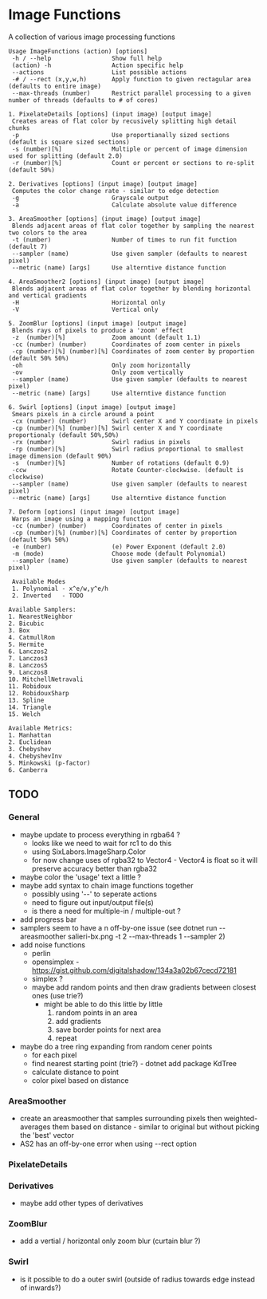 # Image Functions #
A collection of various image processing functions

```
Usage ImageFunctions (action) [options]
 -h / --help                 Show full help
 (action) -h                 Action specific help
 --actions                   List possible actions
 -# / --rect (x,y,w,h)       Apply function to given rectagular area (defaults to entire image)
 --max-threads (number)      Restrict parallel processing to a given number of threads (defaults to # of cores)

1. PixelateDetails [options] (input image) [output image]
 Creates areas of flat color by recusively splitting high detail chunks
 -p                          Use proportianally sized sections (default is square sized sections)
 -s (number)[%]              Multiple or percent of image dimension used for splitting (default 2.0)
 -r (number)[%]              Count or percent or sections to re-split (default 50%)

2. Derivatives [options] (input image) [output image]
 Computes the color change rate - similar to edge detection
 -g                          Grayscale output
 -a                          Calculate absolute value difference

3. AreaSmoother [options] (input image) [output image]
 Blends adjacent areas of flat color together by sampling the nearest two colors to the area
 -t (number)                 Number of times to run fit function (default 7)
 --sampler (name)            Use given sampler (defaults to nearest pixel)
 --metric (name) [args]      Use alterntive distance function

4. AreaSmoother2 [options] (input image) [output image]
 Blends adjacent areas of flat color together by blending horizontal and vertical gradients
 -H                          Horizontal only
 -V                          Vertical only

5. ZoomBlur [options] (input image) [output image]
 Blends rays of pixels to produce a 'zoom' effect
 -z  (number)[%]             Zoom amount (default 1.1)
 -cc (number) (number)       Coordinates of zoom center in pixels
 -cp (number)[%] (number)[%] Coordinates of zoom center by proportion (default 50% 50%)
 -oh                         Only zoom horizontally
 -ov                         Only zoom vertically
 --sampler (name)            Use given sampler (defaults to nearest pixel)
 --metric (name) [args]      Use alterntive distance function

6. Swirl [options] (input image) [output image]
 Smears pixels in a circle around a point
 -cx (number) (number)       Swirl center X and Y coordinate in pixels
 -cp (number)[%] (number)[%] Swirl center X and Y coordinate proportionaly (default 50%,50%)
 -rx (number)                Swirl radius in pixels
 -rp (number)[%]             Swirl radius proportional to smallest image dimension (default 90%)
 -s  (number)[%]             Number of rotations (default 0.9)
 -ccw                        Rotate Counter-clockwise. (default is clockwise)
 --sampler (name)            Use given sampler (defaults to nearest pixel)
 --metric (name) [args]      Use alterntive distance function

7. Deform [options] (input image) [output image]
 Warps an image using a mapping function
 -cc (number) (number)       Coordinates of center in pixels
 -cp (number)[%] (number)[%] Coordinates of center by proportion (default 50% 50%)
 -e (number)                 (e) Power Exponent (default 2.0)
 -m (mode)                   Choose mode (default Polynomial)
 --sampler (name)            Use given sampler (defaults to nearest pixel)

 Available Modes
 1. Polynomial - x^e/w,y^e/h
 2. Inverted   - TODO

Available Samplers:
1. NearestNeighbor
2. Bicubic
3. Box
4. CatmullRom
5. Hermite
6. Lanczos2
7. Lanczos3
8. Lanczos5
9. Lanczos8
10. MitchellNetravali
11. Robidoux
12. RobidouxSharp
13. Spline
14. Triangle
15. Welch

Available Metrics:
1. Manhattan
2. Euclidean
3. Chebyshev
4. ChebyshevInv
5. Minkowski (p-factor)
6. Canberra

```

## TODO ##
### General ###
* maybe update to process everything in rgba64 ?
  * looks like we need to wait for rc1 to do this
  * using SixLabors.ImageSharp.Color
  * for now change uses of rgba32 to Vector4 - Vector4 is float so
    it will preserve accuracy better than rgba32
* maybe color the 'usage' text a little ?
* maybe add syntax to chain image functions together
  * possibly using '--' to seperate actions
  * need to figure out input/output file(s)
  * is there a need for multiple-in / multiple-out ?
* add progress bar
* samplers seem to have a n off-by-one issue (see dotnet run -- areasmoother salieri-bx.png -t 2 --max-threads 1 --sampler 2)
* add noise functions
  * perlin
  * opensimplex - https://gist.github.com/digitalshadow/134a3a02b67cecd72181
  * simplex ?
  * maybe add random points and then draw gradients between closest ones (use trie?)
    * might be able to do this little by little
      1. random points in an area
      1. add gradients
      1. save border points for next area
      1. repeat
* maybe do a tree ring expanding from random cener points
  * for each pixel
  * find nearest starting point (trie?) - dotnet add package KdTree
  * calculate distance to point
  * color pixel based on distance

### AreaSmoother ###
* create an areasmoother that samples surrounding pixels then weighted-averages them based on distance - similar to original but without picking the 'best' vector
* AS2 has an off-by-one error when using --rect option

### PixelateDetails ###

### Derivatives ###
* maybe add other types of derivatives

### ZoomBlur ###
* add a vertial / horizontal only zoom blur (curtain blur ?)

### Swirl ###
* is it possible to do a outer swirl (outside of radius towards edge instead of inwards?)
